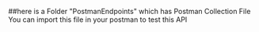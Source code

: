 ##here is a Folder "PostmanEndpoints" which has Postman Collection File You can import this file in your postman to test this API
